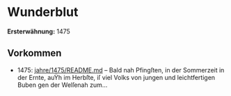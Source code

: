 # Wunderblut

**Ersterwähnung:** 1475

## Vorkommen
- 1475: [jahre/1475/README.md](../jahre/1475/README.md) – Bald nah Pfingſten, in der Sommerzeit in der
Ernte, auŸh im Herbſte, iſ viel Volks von jungen und
leichtfertigen Buben gen der Welſenah zum...
